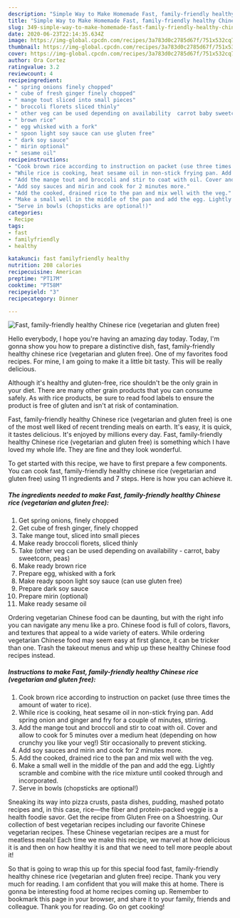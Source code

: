 ```yaml
---
description: "Simple Way to Make Homemade Fast, family-friendly healthy Chinese rice (vegetarian and gluten free)"
title: "Simple Way to Make Homemade Fast, family-friendly healthy Chinese rice (vegetarian and gluten free)"
slug: 349-simple-way-to-make-homemade-fast-family-friendly-healthy-chinese-rice-vegetarian-and-gluten-free
date: 2020-06-23T22:14:35.634Z
image: https://img-global.cpcdn.com/recipes/3a783d0c2785d67f/751x532cq70/fast-family-friendly-healthy-chinese-rice-vegetarian-and-gluten-free-recipe-main-photo.jpg
thumbnail: https://img-global.cpcdn.com/recipes/3a783d0c2785d67f/751x532cq70/fast-family-friendly-healthy-chinese-rice-vegetarian-and-gluten-free-recipe-main-photo.jpg
cover: https://img-global.cpcdn.com/recipes/3a783d0c2785d67f/751x532cq70/fast-family-friendly-healthy-chinese-rice-vegetarian-and-gluten-free-recipe-main-photo.jpg
author: Ora Cortez
ratingvalue: 3.2
reviewcount: 4
recipeingredient:
- " spring onions finely chopped"
- " cube of fresh ginger finely chopped"
- " mange tout sliced into small pieces"
- " broccoli florets sliced thinly"
- " other veg can be used depending on availability  carrot baby sweetcorn peas"
- " brown rice"
- " egg whisked with a fork"
- " spoon light soy sauce can use gluten free"
- " dark soy sauce"
- " mirin optional"
- " sesame oil"
recipeinstructions:
- "Cook brown rice according to instruction on packet (use three times the amount of water to rice)."
- "While rice is cooking, heat sesame oil in non-stick frying pan. Add spring onion and ginger and fry for a couple of minutes, stirring."
- "Add the mange tout and broccoli and stir to coat with oil. Cover and allow to cook for 5 minutes over a medium heat (depending on how crunchy you like your veg!) Stir occasionally to prevent sticking."
- "Add soy sauces and mirin and cook for 2 minutes more."
- "Add the cooked, drained rice to the pan and mix well with the veg."
- "Make a small well in the middle of the pan and add the egg. Lightly scramble and combine with the rice mixture until cooked through and incorporated."
- "Serve in bowls (chopsticks are optional!)"
categories:
- Recipe
tags:
- fast
- familyfriendly
- healthy

katakunci: fast familyfriendly healthy 
nutrition: 208 calories
recipecuisine: American
preptime: "PT17M"
cooktime: "PT58M"
recipeyield: "3"
recipecategory: Dinner

---
```



![Fast, family-friendly healthy Chinese rice (vegetarian and gluten free)](https://img-global.cpcdn.com/recipes/3a783d0c2785d67f/751x532cq70/fast-family-friendly-healthy-chinese-rice-vegetarian-and-gluten-free-recipe-main-photo.jpg)

Hello everybody, I hope you're having an amazing day today. Today, I'm gonna show you how to prepare a distinctive dish, fast, family-friendly healthy chinese rice (vegetarian and gluten free). One of my favorites food recipes. For mine, I am going to make it a little bit tasty. This will be really delicious.

Although it&#39;s healthy and gluten-free, rice shouldn&#39;t be the only grain in your diet. There are many other grain products that you can consume safely. As with rice products, be sure to read food labels to ensure the product is free of gluten and isn&#39;t at risk of contamination.

Fast, family-friendly healthy Chinese rice (vegetarian and gluten free) is one of the most well liked of recent trending meals on earth. It's easy, it is quick, it tastes delicious. It's enjoyed by millions every day. Fast, family-friendly healthy Chinese rice (vegetarian and gluten free) is something which I have loved my whole life. They are fine and they look wonderful.


To get started with this recipe, we have to first prepare a few components. You can cook fast, family-friendly healthy chinese rice (vegetarian and gluten free) using 11 ingredients and 7 steps. Here is how you can achieve it.

<!--inarticleads1-->

##### The ingredients needed to make Fast, family-friendly healthy Chinese rice (vegetarian and gluten free):

1. Get  spring onions, finely chopped
1. Get  cube of fresh ginger, finely chopped
1. Take  mange tout, sliced into small pieces
1. Make ready  broccoli florets, sliced thinly
1. Take  (other veg can be used depending on availability - carrot, baby sweetcorn, peas)
1. Make ready  brown rice
1. Prepare  egg, whisked with a fork
1. Make ready  spoon light soy sauce (can use gluten free)
1. Prepare  dark soy sauce
1. Prepare  mirin (optional)
1. Make ready  sesame oil


Ordering vegetarian Chinese food can be daunting, but with the right info you can navigate any menu like a pro. Chinese food is full of colors, flavors, and textures that appeal to a wide variety of eaters. While ordering vegetarian Chinese food may seem easy at first glance, it can be tricker than one. Trash the takeout menus and whip up these healthy Chinese food recipes instead. 

<!--inarticleads2-->

##### Instructions to make Fast, family-friendly healthy Chinese rice (vegetarian and gluten free):

1. Cook brown rice according to instruction on packet (use three times the amount of water to rice).
1. While rice is cooking, heat sesame oil in non-stick frying pan. Add spring onion and ginger and fry for a couple of minutes, stirring.
1. Add the mange tout and broccoli and stir to coat with oil. Cover and allow to cook for 5 minutes over a medium heat (depending on how crunchy you like your veg!) Stir occasionally to prevent sticking.
1. Add soy sauces and mirin and cook for 2 minutes more.
1. Add the cooked, drained rice to the pan and mix well with the veg.
1. Make a small well in the middle of the pan and add the egg. Lightly scramble and combine with the rice mixture until cooked through and incorporated.
1. Serve in bowls (chopsticks are optional!)


Sneaking its way into pizza crusts, pasta dishes, pudding, mashed potato recipes and, in this case, rice—the fiber and protein-packed veggie is a health foodie savor. Get the recipe from Gluten Free on a Shoestring. Our collection of best vegetarian recipes including our favorite Chinese vegetarian recipes. These Chinese vegetarian recipes are a must for meatless meals! Each time we make this recipe, we marvel at how delicious it is and then on how healthy it is and that we need to tell more people about it! 

So that is going to wrap this up for this special food fast, family-friendly healthy chinese rice (vegetarian and gluten free) recipe. Thank you very much for reading. I am confident that you will make this at home. There is gonna be interesting food at home recipes coming up. Remember to bookmark this page in your browser, and share it to your family, friends and colleague. Thank you for reading. Go on get cooking!
